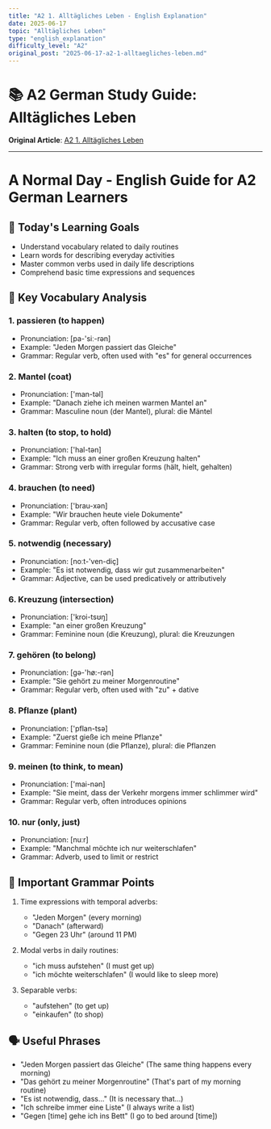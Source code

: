 ```yaml
---
title: "A2 1. Alltägliches Leben - English Explanation"
date: 2025-06-17
topic: "Alltägliches Leben"
type: "english_explanation"
difficulty_level: "A2"
original_post: "2025-06-17-a2-1-alltaegliches-leben.md"
---
```


# 📚 A2 German Study Guide: Alltägliches Leben

**Original Article**: [A2 1. Alltägliches Leben](../2025-06-17-a2-1-alltaegliches-leben.html)

---

# A Normal Day - English Guide for A2 German Learners

## 🎯 Today's Learning Goals
- Understand vocabulary related to daily routines
- Learn words for describing everyday activities
- Master common verbs used in daily life descriptions
- Comprehend basic time expressions and sequences

## 📖 Key Vocabulary Analysis

### 1. passieren (to happen)
- Pronunciation: [pa-'siː-rən]
- Example: "Jeden Morgen passiert das Gleiche"
- Grammar: Regular verb, often used with "es" for general occurrences

### 2. Mantel (coat)
- Pronunciation: ['man-təl]
- Example: "Danach ziehe ich meinen warmen Mantel an"
- Grammar: Masculine noun (der Mantel), plural: die Mäntel

### 3. halten (to stop, to hold)
- Pronunciation: ['hal-tən]
- Example: "Ich muss an einer großen Kreuzung halten"
- Grammar: Strong verb with irregular forms (hält, hielt, gehalten)

### 4. brauchen (to need)
- Pronunciation: ['brau-xən]
- Example: "Wir brauchen heute viele Dokumente"
- Grammar: Regular verb, often followed by accusative case

### 5. notwendig (necessary)
- Pronunciation: [noːt-'ven-diç]
- Example: "Es ist notwendig, dass wir gut zusammenarbeiten"
- Grammar: Adjective, can be used predicatively or attributively

### 6. Kreuzung (intersection)
- Pronunciation: ['kroi-tsʊŋ]
- Example: "an einer großen Kreuzung"
- Grammar: Feminine noun (die Kreuzung), plural: die Kreuzungen

### 7. gehören (to belong)
- Pronunciation: [gə-'hø:-rən]
- Example: "Sie gehört zu meiner Morgenroutine"
- Grammar: Regular verb, often used with "zu" + dative

### 8. Pflanze (plant)
- Pronunciation: ['pflan-tsə]
- Example: "Zuerst gieße ich meine Pflanze"
- Grammar: Feminine noun (die Pflanze), plural: die Pflanzen

### 9. meinen (to think, to mean)
- Pronunciation: ['mai-nən]
- Example: "Sie meint, dass der Verkehr morgens immer schlimmer wird"
- Grammar: Regular verb, often introduces opinions

### 10. nur (only, just)
- Pronunciation: [nuːr]
- Example: "Manchmal möchte ich nur weiterschlafen"
- Grammar: Adverb, used to limit or restrict

## 📝 Important Grammar Points
1. Time expressions with temporal adverbs:
   - "Jeden Morgen" (every morning)
   - "Danach" (afterward)
   - "Gegen 23 Uhr" (around 11 PM)

2. Modal verbs in daily routines:
   - "ich muss aufstehen" (I must get up)
   - "ich möchte weiterschlafen" (I would like to sleep more)

3. Separable verbs:
   - "aufstehen" (to get up)
   - "einkaufen" (to shop)

## 🗣️ Useful Phrases
- "Jeden Morgen passiert das Gleiche" (The same thing happens every morning)
- "Das gehört zu meiner Morgenroutine" (That's part of my morning routine)
- "Es ist notwendig, dass..." (It is necessary that...)
- "Ich schreibe immer eine Liste" (I always write a list)
- "Gegen [time] gehe ich ins Bett" (I go to bed around [time])
